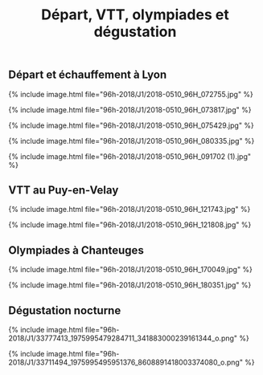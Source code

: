 ﻿---
title: "Départ, VTT, olympiades et dégustation"
permalink: /96h-2018/J1/
sidebar:
  nav: "96h_2018"
---

## Départ et échauffement à Lyon

{% include image.html file="96h-2018/J1/2018-0510_96H_072755.jpg" %}

{% include image.html file="96h-2018/J1/2018-0510_96H_073817.jpg" %}

{% include image.html file="96h-2018/J1/2018-0510_96H_075429.jpg" %}

{% include image.html file="96h-2018/J1/2018-0510_96H_080335.jpg" %}

{% include image.html file="96h-2018/J1/2018-0510_96H_091702 (1).jpg" %}

## VTT au Puy-en-Velay

{% include image.html file="96h-2018/J1/2018-0510_96H_121743.jpg" %}

{% include image.html file="96h-2018/J1/2018-0510_96H_121808.jpg" %}

## Olympiades à Chanteuges

{% include image.html file="96h-2018/J1/2018-0510_96H_170049.jpg" %}

{% include image.html file="96h-2018/J1/2018-0510_96H_180351.jpg" %}

## Dégustation nocturne

{% include image.html file="96h-2018/J1/33777413_1975995479284711_341883000239161344_o.png" %}

{% include image.html file="96h-2018/J1/33711494_1975995495951376_8608891418003374080_o.png" %}
